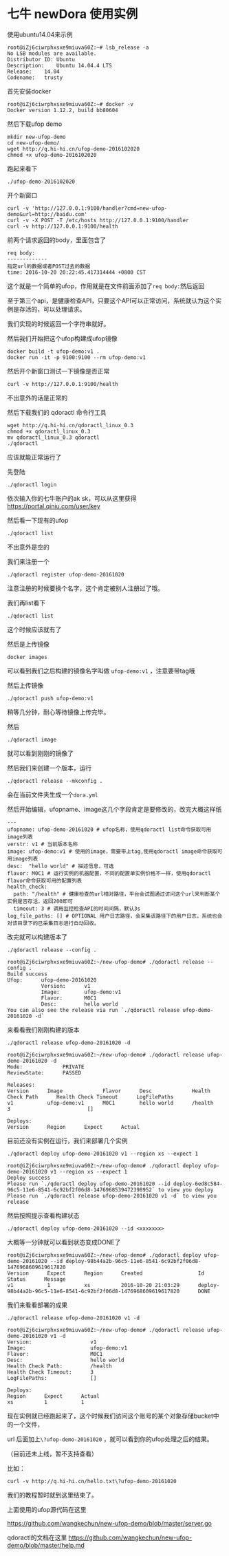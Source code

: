 
# 七牛 newDora 使用实例
使用ubuntu14.04来示例
```
root@iZj6ciwrphxsxe9miuva60Z:~# lsb_release -a
No LSB modules are available.
Distributor ID:	Ubuntu
Description:	Ubuntu 14.04.4 LTS
Release:	14.04
Codename:	trusty
```
首先安装docker

```
root@iZj6ciwrphxsxe9miuva60Z:~# docker -v
Docker version 1.12.2, build bb80604
```

然后下载ufop demo

```
mkdir new-ufop-demo
cd new-ufop-demo/
wget http://q.hi-hi.cn/ufop-demo-2016102020
chmod +x ufop-demo-2016102020
```

跑起来看下

```
./ufop-demo-2016102020
```

开个新窗口

```
curl -v 'http://127.0.0.1:9100/handler?cmd=new-ufop-demo&url=http://baidu.com'
curl -v -X POST -T /etc/hosts http://127.0.0.1:9100/handler
curl -v http://127.0.0.1:9100/health
```

前两个请求返回的body，里面包含了 

```
req body:
-------------
指定url的数据或者POST过去的数据
time: 2016-10-20 20:22:45.417314444 +0800 CST
```

这个就是一个简单的ufop，作用就是在文件前面添加了`req body:`然后返回

至于第三个api，是健康检查API，只要这个API可以正常访问，系统就认为这个实例是存活的，可以处理请求。

我们实现的时候返回一个字符串就好。



然后我们开始把这个ufop构建成ufop镜像

```
docker build -t ufop-demo:v1 .
docker run -it -p 9100:9100 --rm ufop-demo:v1
```

然后开个新窗口测试一下镜像是否正常

```
curl -v http://127.0.0.1:9100/health
```

不出意外的话是正常的



然后下载我们的 qdoractl 命令行工具

```
wget http://q.hi-hi.cn/qdoractl_linux_0.3
chmod +x qdoractl_linux_0.3
mv qdoractl_linux_0.3 qdoractl
./qdoractl
```

应该就能正常运行了



先登陆

```
./qdoractl login
```

依次输入你的七牛账户的ak sk，可以从这里获得  https://portal.qiniu.com/user/key  



然后看一下现有的ufop

```
./qdoractl list
```

不出意外是空的



我们来注册一个

```
./qdoractl register ufop-demo-20161020
```

注意注册的时候要换个名字，这个肯定被别人注册过了哦。

我们再list看下

```
./qdoractl list
```

这个时候应该就有了



然后是上传镜像

```
docker images
```

可以看到我们之后构建的镜像名字叫做 `ufop-demo:v1` ，注意要带tag哦



然后上传镜像

```
./qdoractl push ufop-demo:v1
```

稍等几分钟，耐心等待镜像上传完毕。

然后 

```
./qdoractl image
```

就可以看到刚刚的镜像了



然后我们来创建一个版本，运行

```
./qdoractl release --mkconfig .
```

会在当前文件夹生成一个`dora.yml`

然后开始编辑，ufopname、image这几个字段肯定是要修改的，改完大概这样纸

```
---
ufopname: ufop-demo-20161020 # ufop名称，使用qdoractl list命令获取可用image列表
verstr: v1 # 当前版本名称
image: ufop-demo:v1 # 使用的image，需要带上tag,使用qdoractl image命令获取可用image列表
desc:  "hello world" # 描述信息，可选
flavor: M0C1 # 运行实例的机器配置，不同的配置单实例价格不一样，使用qdoractl flavor命令获取可用的配置列表
health_check:
  path: "/health" # 健康检查的url相对路径，平台会试图通过访问这个url来判断某个实例是否存活，返回200即可
  timeout: 3 # 调用监控检查API的时间间隔，默认3s
log_file_paths: [] # OPTIONAL 用户日志路径，会采集该路径下的用户日志，系统也会对该目录下的已采集日志进行自动回收。

```

改完就可以构建版本了

```
./qdoractl release --config .
```

```
root@iZj6ciwrphxsxe9miuva60Z:~/new-ufop-demo# ./qdoractl release --config .
Build success
Ufop:      ufop-demo-20161020
           Version:      v1
           Image:        ufop-demo:v1
           Flavor:       M0C1
           Desc:         hello world
You can also see the release via run `./qdoractl release ufop-demo-20161020 -d`
```

来看看我们刚刚构建的版本

```
./qdoractl release ufop-demo-20161020 -d
```

```
root@iZj6ciwrphxsxe9miuva60Z:~/new-ufop-demo# ./qdoractl release ufop-demo-20161020 -d
Mode:             PRIVATE
ReviewState:      PASSED

Releases:
Version      Image             Flavor      Desc             Health Check Path      Health Check Timeout      LogFilePaths
v1           ufop-demo:v1      M0C1        hello world      /health                3                         []

Deploys:
Version      Region      Expect      Actual
```

目前还没有实例在运行，我们来部署几个实例

```
./qdoractl deploy ufop-demo-20161020 v1 --region xs --expect 1
```

```
root@iZj6ciwrphxsxe9miuva60Z:~/new-ufop-demo# ./qdoractl deploy ufop-demo-20161020 v1 --region xs --expect 1
Deploy success
Please run `./qdoractl deploy ufop-demo-20161020 --id deploy-6ed8c584-96c5-11e6-8541-6c92bf2f06d8-1476968539472398952` to view you deploy
Please run `./qdoractl release ufop-demo-20161020 v1 -d` to view you release
```

然后按照提示查看构建状态

```
./qdoractl deploy ufop-demo-20161020 --id <xxxxxxx>
```

大概等一分钟就可以看到状态变成DONE了

```
root@iZj6ciwrphxsxe9miuva60Z:~/new-ufop-demo# ./qdoractl deploy ufop-demo-20161020 --id deploy-98b44a2b-96c5-11e6-8541-6c92bf2f06d8-1476968609619617820
Version      Expect      Region      Created                  Id                                                                   Status      Message
v1           1           xs          2016-10-20 21:03:29      deploy-98b44a2b-96c5-11e6-8541-6c92bf2f06d8-1476968609619617820      DONE
```

我们来看看部署的成果

```
./qdoractl release ufop-demo-20161020 v1 -d
```

```
root@iZj6ciwrphxsxe9miuva60Z:~/new-ufop-demo# ./qdoractl release ufop-demo-20161020 v1 -d
Version:                   v1
Image:                     ufop-demo:v1
Flavor:                    M0C1
Desc:                      hello world
Health Check Path:         /health
Health Check Timeout:      3
LogFilePaths:              []

Deploys:
Region      Expect      Actual
xs          1           1
```

现在实例就已经跑起来了，这个时候我们访问这个账号的某个对象存储bucket中的一个文件，

url 后面加上`\?ufop-demo-20161020` ，就可以看到你的ufop处理之后的结果。

（目前还未上线，暂不支持查看）

比如：

```
curl -v http://q.hi-hi.cn/hello.txt\?ufop-demo-20161020
```





我们的教程暂时就到这里结束了。

上面使用的ufop源代码在这里

https://github.com/wangkechun/new-ufop-demo/blob/master/server.go

qdoractl的文档在这里 https://github.com/wangkechun/new-ufop-demo/blob/master/help.md 



